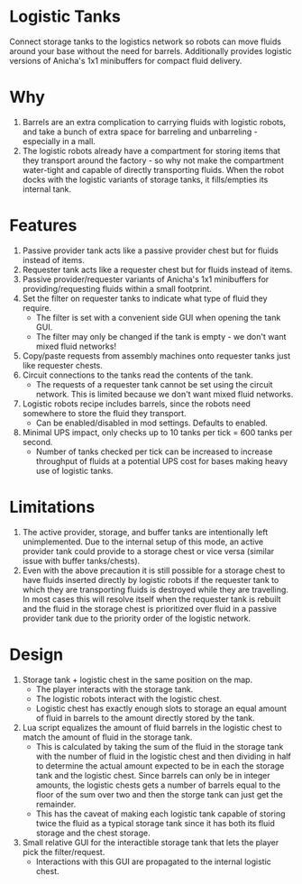 # Logistic Tanks
Connect storage tanks to the logistics network so robots can move fluids around your base without the need for barrels. Additionally provides logistic versions of Anicha's 1x1 minibuffers for compact fluid delivery.

# Why
1. Barrels are an extra complication to carrying fluids with logistic robots, and take a bunch of extra space for barreling and unbarreling - especially in a mall.
2. The logistic robots already have a compartment for storing items that they transport around the factory - so why not make the compartment water-tight and capable of directly transporting fluids. When the robot docks with the logistic variants of storage tanks, it fills/empties its internal tank.

# Features
1. Passive provider tank acts like a passive provider chest but for fluids instead of items.
2. Requester tank acts like a requester chest but for fluids instead of items.
2. Passive provider/requester variants of Anicha's 1x1 minibuffers for providing/requesting fluids within a small footprint.
3. Set the filter on requester tanks to indicate what type of fluid they require.
    - The filter is set with a convenient side GUI when opening the tank GUI.
    - The filter may only be changed if the tank is empty - we don't want mixed fluid networks!
4. Copy/paste requests from assembly machines onto requester tanks just like requester chests.
5. Circuit connections to the tanks read the contents of the tank.
    - The requests of a requester tank cannot be set using the circuit network. This is limited because we don't want mixed fluid networks.
6. Logistic robots recipe includes barrels, since the robots need somewhere to store the fluid they transport.
    - Can be enabled/disabled in mod settings. Defaults to enabled.
7. Minimal UPS impact, only checks up to 10 tanks per tick = 600 tanks per second.
    - Number of tanks checked per tick can be increased to increase throughput of fluids at a potential UPS cost for bases making heavy use of logistic tanks.

# Limitations
1. The active provider, storage, and buffer tanks are intentionally left unimplemented. Due to the internal setup of this mode, an active provider tank could provide to a storage chest or vice versa (similar issue with buffer tanks/chests).
2. Even with the above precaution it is still possible for a storage chest to have fluids inserted directly by logistic robots if the requester tank to which they are transporting fluids is destroyed while they are travelling. In most cases this will resolve itself when the requester tank is rebuilt and the fluid in the storage chest is prioritized over fluid in a passive provider tank due to the priority order of the logistic network.

# Design
1. Storage tank + logistic chest in the same position on the map.
    - The player interacts with the storage tank.
    - The logistic robots interact with the logistic chest.
    - Logistic chest has exactly enough slots to storage an equal amount of fluid in barrels to the amount directly stored by the tank.
2. Lua script equalizes the amount of fluid barrels in the logistic chest to match the amount of fluid in the storage tank.
    - This is calculated by taking the sum of the fluid in the storage tank with the number of fluid in the logistic chest and then dividing in half to determine the actual amount expected to be in each the storage tank and the logistic chest. Since barrels can only be in integer amounts, the logistic chests gets a number of barrels equal to the floor of the sum over two and then the storge tank can just get the remainder.
    - This has the caveat of making each logistic tank capable of storing twice the fluid as a typical storage tank since it has both its fluid storage and the chest storage.
3. Small relative GUI for the interactible storage tank that lets the player pick the filter/request.
    - Interactions with this GUI are propagated to the internal logistic chest.